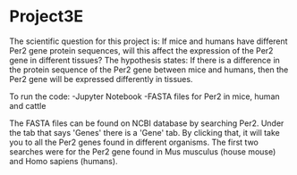 # Project3E
The scientific question for this project is: If mice and humans have different Per2 gene protein sequences, will this affect the expression of the Per2 gene in different tissues? The hypothesis states: If there is a difference in the protein sequence of the Per2 gene between mice and humans, then the Per2 gene will be expressed differently in tissues. 


To run the code:
  -Jupyter Notebook 
  -FASTA files for Per2 in mice, human and cattle 


The FASTA files can be found on NCBI database by searching Per2. Under the tab that says 'Genes' there is a 'Gene' tab. By clicking that, it will take you to all the Per2 genes found in different organisms. The first two searches were for the Per2 gene found in Mus musculus (house mouse) and Homo sapiens (humans). 
